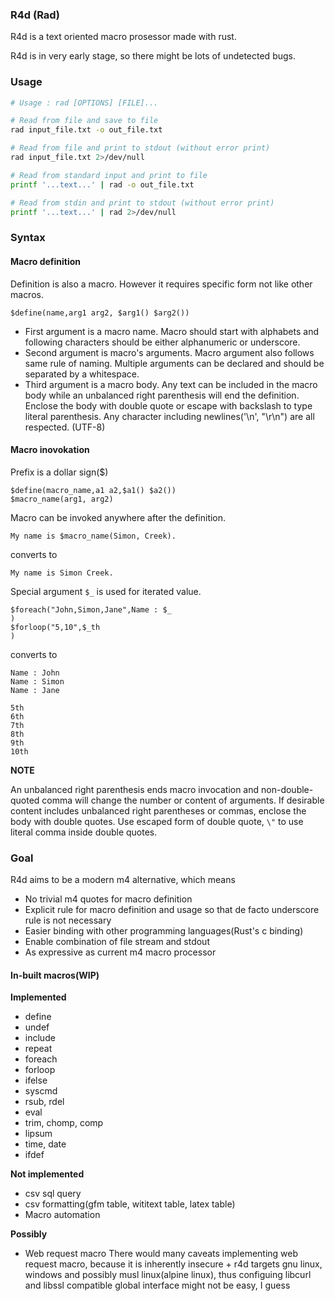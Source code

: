 ### R4d (Rad)

R4d is a text oriented macro prosessor made with rust.

R4d is in very early stage, so there might be lots of undetected bugs.

### Usage

```bash
# Usage : rad [OPTIONS] [FILE]...

# Read from file and save to file
rad input_file.txt -o out_file.txt

# Read from file and print to stdout (without error print)
rad input_file.txt 2>/dev/null

# Read from standard input and print to file
printf '...text...' | rad -o out_file.txt

# Read from stdin and print to stdout (without error print)
printf '...text...' | rad 2>/dev/null
```

### Syntax 

#### Macro definition

Definition is also a macro. However it requires specific form not like other
macros.

```
$define(name,arg1 arg2, $arg1() $arg2())
```

- First argument is a macro name. Macro  should start with alphabets and
following characters should be either alphanumeric or underscore.
- Second argument is macro's arguments. Macro argument also follows same rule
of naming. Multiple arguments can be declared and should be separated by a
whitespace.
- Third argument is a macro body. Any text can be included in the macro body
while an unbalanced right parenthesis will end the definition. Enclose the body
with double quote or escape with backslash to type literal parenthesis. Any
character including newlines('\n', "\r\n") are all respected. (UTF-8)

#### Macro inovokation

Prefix is a dollar sign($)
```
$define(macro_name,a1 a2,$a1() $a2())
$macro_name(arg1, arg2)
```
Macro can be invoked anywhere after the definition.
```
My name is $macro_name(Simon, Creek).
```
converts to
```
My name is Simon Creek.
```

Special argument ```$_``` is used for iterated value.
```
$foreach("John,Simon,Jane",Name : $_
)
$forloop("5,10",$_th
)
```
converts to
```
Name : John
Name : Simon
Name : Jane

5th
6th
7th
8th
9th
10th

```

**NOTE**

An unbalanced right parenthesis ends macro invocation and non-double-quoted
comma will change the number or content of arguments. If desirable content
includes unbalanced right parentheses or commas, enclose the body with double
quotes. Use escaped form of double quote, ```\"``` to use literal comma inside
double quotes.

### Goal

R4d aims to be a modern m4 alternative, which means

- No trivial m4 quotes for macro definition
- Explicit rule for macro definition and usage so that de facto underscore rule
is not necessary
- Easier binding with other programming languages(Rust's c binding)
- Enable combination of file stream and stdout
- As expressive as current m4 macro processor

#### In-built macros(WIP)

**Implemented**

- define
- undef
- include
- repeat
- foreach
- forloop
- ifelse
- syscmd
- rsub, rdel
- eval
- trim, chomp, comp
- lipsum
- time, date
- ifdef

**Not implemented**

- csv sql query
- csv formatting(gfm table, wititext table, latex table)
- Macro automation 

**Possibly**

- Web request macro
There would many caveats implementing web request macro, because it is
inherently insecure + r4d targets gnu linux, windows and possibly musl
linux(alpine linux), thus configuing libcurl and libssl compatible global
interface might not be easy, I guess
